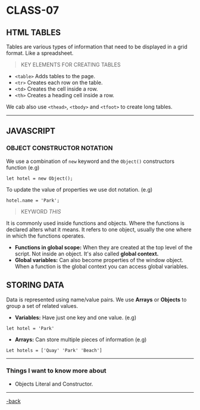 # CLASS-07

## HTML TABLES

Tables are various types of information that need to be displayed in a grid format. Like a spreadsheet.

>KEY ELEMENTS FOR CREATING TABLES

* `<table>` Adds tables to the page.
* `<tr>` Creates each row on the table.
* `<td>` Creates the cell inside a row.
* `<th>` Creates a heading cell inside a row.

We cab also use `<thead>`, `<tbody>` and `<tfoot>` to create long tables.

***

## JAVASCRIPT

### OBJECT CONSTRUCTOR NOTATION

We use a combination of `new` keyword and the `Object()` constructors function (e.g)

`let hotel = new Object();`

To update the value of properties we use dot notation. (e.g)

`hotel.name = 'Park';`

>KEYWORD *THIS*

It is commonly used inside functions and objects. Where the functions is declared alters what it means. It refers to one object, usually the one where in which the functions operates.

* **Functions in global scope:** When they are created at the top level of the script. Not inside an object. It's also called **global context.**
* **Global variables:** Can also become properties of the window object. When a function is the global context you can access global variables.

## STORING DATA

Data is represented using name/value pairs. We use **Arrays** or **Objects** to group a set of related values.

* **Variables:** Have just one key and one value. (e.g)

`let hotel = 'Park'`

* **Arrays:** Can store multiple pieces of information (e.g)

`Let hotels = ['Quay' 'Park' 'Beach']`

***

### Things I want to know more about

* Objects Literal and Constructor.

***

[-back](https://alexriverau.github.io/reading-notes/)
